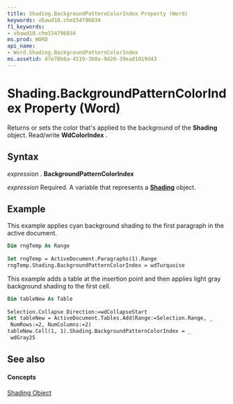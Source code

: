 ```yaml
---
title: Shading.BackgroundPatternColorIndex Property (Word)
keywords: vbawd10.chm154796034
f1_keywords:
- vbawd10.chm154796034
ms.prod: WORD
api_name:
- Word.Shading.BackgroundPatternColorIndex
ms.assetid: 47e78b6a-4519-3b8a-9d26-39ead1019d43
---
```



# Shading.BackgroundPatternColorIndex Property (Word)

Returns or sets the color that's applied to the background of the  **Shading** object. Read/write **WdColorIndex** .


## Syntax

 _expression_ . **BackgroundPatternColorIndex**

 _expression_ Required. A variable that represents a **[Shading](shading-object-word.md)** object.


## Example

This example applies cyan background shading to the first paragraph in the active document.


```vb
Dim rngTemp As Range 
 
Set rngTemp = ActiveDocument.Paragraphs(1).Range 
rngTemp.Shading.BackgroundPatternColorIndex = wdTurquoise
```

This example adds a table at the insertion point and then applies light gray background shading to the first cell.




```vb
Dim tableNew As Table 
 
Selection.Collapse Direction:=wdCollapseStart 
Set tableNew = ActiveDocument.Tables.Add(Range:=Selection.Range, _ 
 NumRows:=2, NumColumns:=2) 
tableNew.Cell(1, 1).Shading.BackgroundPatternColorIndex = _ 
 wdGray25
```


## See also


#### Concepts


[Shading Object](shading-object-word.md)

